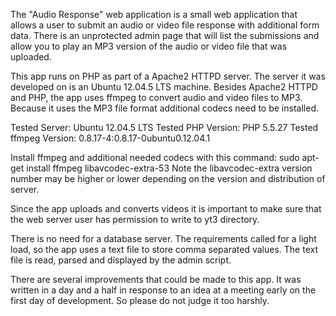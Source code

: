 The "Audio Response" web application is a small web application that allows a user to submit an audio or video file response with additional form data. There is an unprotected admin page that will list the submissions and allow you to play an MP3 version of the audio or video file that was uploaded. 

This app runs on PHP as part of a Apache2 HTTPD server. The server it was developed on is an Ubuntu 12.04.5 LTS machine. Besides Apache2 HTTPD and PHP, the app uses ffmpeg to convert audio and video files to MP3. Because it uses the MP3 file format additional codecs need to be installed.

Tested Server: Ubuntu 12.04.5 LTS
Tested PHP Version: PHP 5.5.27
Tested ffmpeg Version: 0.8.17-4:0.8.17-0ubuntu0.12.04.1

Install ffmpeg and additional needed codecs with this command: sudo apt-get install ffmpeg libavcodec-extra-53
Note the libavcodec-extra version number may be higher or lower depending on the version and distribution of server. 

Since the app uploads and converts videos it is important to make sure that the web server user has permission to write to yt3 directory.

There is no need for a database server. The requirements called for a light load, so the app uses a text file to store comma separated values. The text file is read, parsed and displayed by the admin script. 

There are several improvements that could be made to this app. It was written in a day and a half in response to an idea at a meeting early on the first day of development. So please do not judge it too harshly. 